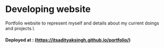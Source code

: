 # Developing website

Portfolio website to represent myself and details about my current doings and projects.\
#### Deployed at : (https://itsadityaksingh.github.io/portfolio/)

